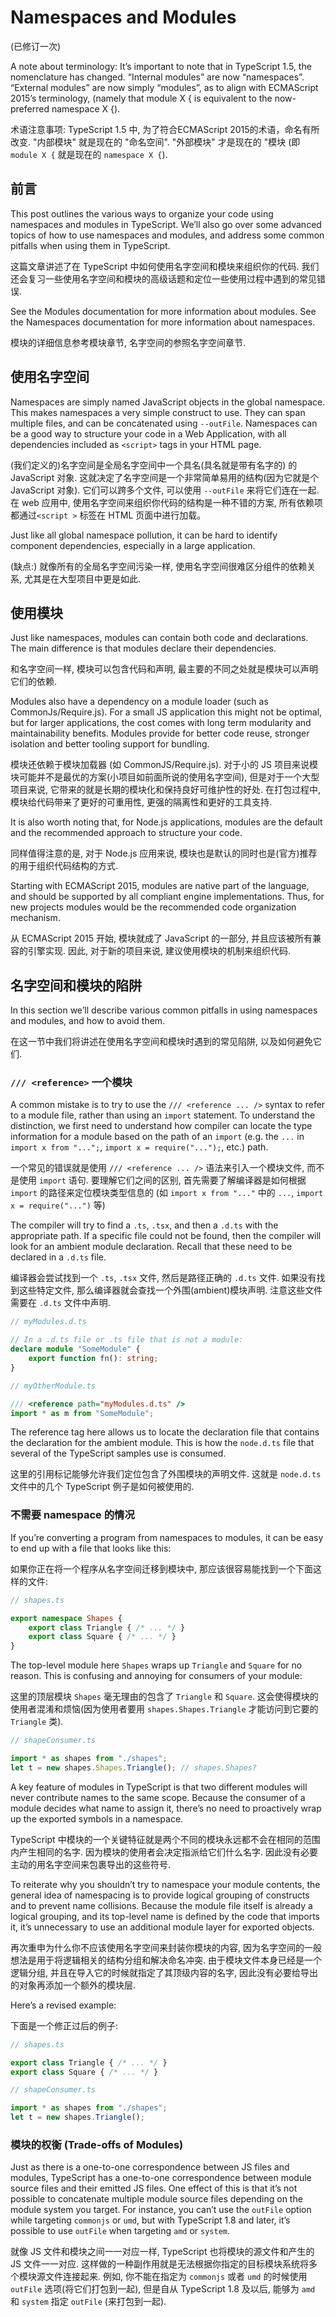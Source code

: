 # Namespaces and Modules

(已修订一次)

A note about terminology: It’s important to note that in TypeScript 1.5, the nomenclature has changed. “Internal modules” are now “namespaces”. “External modules” are now simply “modules”, as to align with ECMAScript 2015’s terminology, (namely that module X { is equivalent to the now-preferred namespace X {).

术语注意事项: TypeScript 1.5 中, 为了符合ECMAScript 2015的术语，命名有所改变. "内部模块" 就是现在的 "命名空间".  "外部模块" 才是现在的 "模块 (即 `module X {` 就是现在的 `namespace X {`).

## 前言

This post outlines the various ways to organize your code using namespaces and modules in TypeScript. We’ll also go over some advanced topics of how to use namespaces and modules, and address some common pitfalls when using them in TypeScript.

这篇文章讲述了在 TypeScript 中如何使用名字空间和模块来组织你的代码. 我们还会复习一些使用名字空间和模块的高级话题和定位一些使用过程中遇到的常见错误.

See the Modules documentation for more information about modules. See the Namespaces documentation for more information about namespaces.

模块的详细信息参考模块章节, 名字空间的参照名字空间章节.

## 使用名字空间

Namespaces are simply named JavaScript objects in the global namespace. This makes namespaces a very simple construct to use. They can span multiple files, and can be concatenated using `--outFile`. Namespaces can be a good way to structure your code in a Web Application, with all dependencies included as `<script>` tags in your HTML page.

(我们定义的)名字空间是全局名字空间中一个具名(具名就是带有名字的) 的 JavaScript 对象. 这就决定了名字空间是一个非常简单易用的结构(因为它就是个 JavaScript 对象). 它们可以跨多个文件, 可以使用 `--outFile` 来将它们连在一起. 在 web 应用中, 使用名字空间来组织你代码的结构是一种不错的方案, 所有依赖项都通过`<script >` 标签在 HTML 页面中进行加载。

Just like all global namespace pollution, it can be hard to identify component dependencies, especially in a large application.

(缺点:) 就像所有的全局名字空间污染一样, 使用名字空间很难区分组件的依赖关系, 尤其是在大型项目中更是如此.

## 使用模块

Just like namespaces, modules can contain both code and declarations. The main difference is that modules declare their dependencies.

和名字空间一样, 模块可以包含代码和声明, 最主要的不同之处就是模块可以声明它们的依赖.

Modules also have a dependency on a module loader (such as CommonJs/Require.js). For a small JS application this might not be optimal, but for larger applications, the cost comes with long term modularity and maintainability benefits. Modules provide for better code reuse, stronger isolation and better tooling support for bundling.

模块还依赖于模块加载器 (如 CommonJS/Require.js). 对于小的 JS 项目来说模块可能并不是最优的方案(小项目如前面所说的使用名字空间), 但是对于一个大型项目来说, 它带来的就是长期的模块化和保持良好可维护性的好处. 在打包过程中, 模块给代码带来了更好的可重用性, 更强的隔离性和更好的工具支持.

It is also worth noting that, for Node.js applications, modules are the default and the recommended approach to structure your code.

同样值得注意的是, 对于 Node.js 应用来说, 模块也是默认的同时也是(官方)推荐的用于组织代码结构的方式.

Starting with ECMAScript 2015, modules are native part of the language, and should be supported by all compliant engine implementations. Thus, for new projects modules would be the recommended code organization mechanism.

从 ECMAScript 2015 开始, 模块就成了 JavaScript 的一部分, 并且应该被所有兼容的引擎实现. 因此, 对于新的项目来说, 建议使用模块的机制来组织代码.

## 名字空间和模块的陷阱

In this section we’ll describe various common pitfalls in using namespaces and modules, and how to avoid them.

在这一节中我们将讲述在使用名字空间和模块时遇到的常见陷阱, 以及如何避免它们.

### **`/// <reference>`** 一个模块

A common mistake is to try to use the `/// <reference ... />` syntax to refer to a module file, rather than using an `import` statement. To understand the distinction, we first need to understand how compiler can locate the type information for a module based on the path of an `import` (e.g. the `...` in `import x from "...";`, `import x = require("...");`, etc.) path.

一个常见的错误就是使用 `/// <reference ... />` 语法来引入一个模块文件, 而不是使用 `import` 语句. 要理解它们之间的区别, 首先需要了解编译器是如何根据 `import` 的路径来定位模块类型信息的 (如 `import x from "..."` 中的 `...`, `import x = require("...")` 等)

The compiler will try to find a `.ts`, `.tsx`, and then a `.d.ts` with the appropriate path. If a specific file could not be found, then the compiler will look for an ambient module declaration. Recall that these need to be declared in a `.d.ts` file.

编译器会尝试找到一个 `.ts`, `.tsx` 文件, 然后是路径正确的 `.d.ts` 文件. 如果没有找到这些特定文件, 那么编译器就会查找一个外围(ambient)模块声明. 注意这些文件需要在 `.d.ts` 文件中声明.

```ts
// myModules.d.ts

// In a .d.ts file or .ts file that is not a module:
declare module "SomeModule" {
    export function fn(): string;
}
```

```ts
// myOtherModule.ts

/// <reference path="myModules.d.ts" />
import * as m from "SomeModule";
```

The reference tag here allows us to locate the declaration file that contains the declaration for the ambient module. This is how the `node.d.ts` file that several of the TypeScript samples use is consumed.

这里的引用标记能够允许我们定位包含了外围模块的声明文件. 这就是 `node.d.ts` 文件中的几个 TypeScript 例子是如何被使用的.

### 不需要 namespace 的情况

If you’re converting a program from namespaces to modules, it can be easy to end up with a file that looks like this:

如果你正在将一个程序从名字空间迁移到模块中, 那应该很容易能找到一个下面这样的文件:

```ts
// shapes.ts

export namespace Shapes {
    export class Triangle { /* ... */ }
    export class Square { /* ... */ }
}
```

The top-level module here `Shapes` wraps up `Triangle` and `Square` for no reason. This is confusing and annoying for consumers of your module:

这里的顶层模块 `Shapes` 毫无理由的包含了 `Triangle` 和 `Square`. 这会使得模块的使用者混淆和烦恼(因为使用者要用 `shapes.Shapes.Triangle` 才能访问到它要的 `Triangle` 类).

```ts
// shapeConsumer.ts

import * as shapes from "./shapes";
let t = new shapes.Shapes.Triangle(); // shapes.Shapes?
```

A key feature of modules in TypeScript is that two different modules will never contribute names to the same scope. Because the consumer of a module decides what name to assign it, there’s no need to proactively wrap up the exported symbols in a namespace.

TypeScript 中模块的一个关键特征就是两个不同的模块永远都不会在相同的范围内产生相同的名字. 因为模块的使用者会决定指派给它们什么名字. 因此没有必要主动的用名字空间来包裹导出的这些符号.

To reiterate why you shouldn’t try to namespace your module contents, the general idea of namespacing is to provide logical grouping of constructs and to prevent name collisions. Because the module file itself is already a logical grouping, and its top-level name is defined by the code that imports it, it’s unnecessary to use an additional module layer for exported objects.

再次重申为什么你不应该使用名字空间来封装你模块的内容, 因为名字空间的一般想法是用于将逻辑相关的结构分组和解决命名冲突. 由于模块文件本身已经是一个逻辑分组, 并且在导入它的时候就指定了其顶级内容的名字, 因此没有必要给导出的对象再添加一个额外的模块层.

Here’s a revised example:

下面是一个修正过后的例子:

```ts
// shapes.ts

export class Triangle { /* ... */ }
export class Square { /* ... */ }
```

```ts
// shapeConsumer.ts

import * as shapes from "./shapes";
let t = new shapes.Triangle();
```

### 模块的权衡 (Trade-offs of Modules)

Just as there is a one-to-one correspondence between JS files and modules, TypeScript has a one-to-one correspondence between module source files and their emitted JS files. One effect of this is that it’s not possible to concatenate multiple module source files depending on the module system you target. For instance, you can’t use the `outFile` option while targeting `commonjs` or `umd`, but with TypeScript 1.8 and later, it’s possible to use `outFile` when targeting `amd` or `system`.

就像 JS 文件和模块之间一一对应一样, TypeScript 也将模块的源文件和产生的 JS 文件一一对应. 这样做的一种副作用就是无法根据你指定的目标模块系统将多个模块源文件连接起来. 例如, 你不能在指定为 `commonjs` 或者 `umd` 的时候使用 `outFile` 选项(将它们打包到一起), 但是自从 TypeScript 1.8 及以后, 能够为 `amd` 和 `system` 指定 `outFile` (来打包到一起).